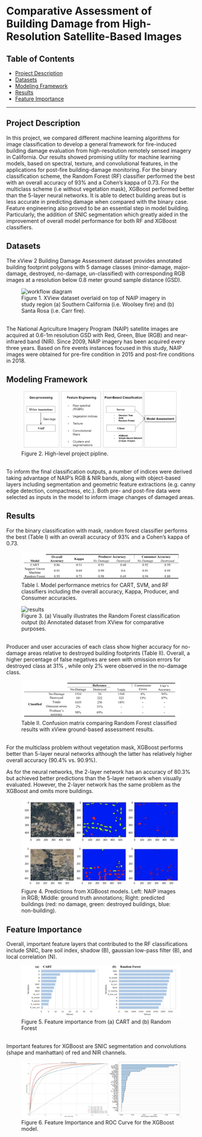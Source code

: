 # Comparative Assessment of Building Damage from High-Resolution Satellite-Based Images

## Table of Contents  
- [Project Description](#project-Description)  
- [Datasets](#datasets) 
- [Modeling Framework](#modeling-framework) 
- [Results](#results)
- [Feature Importance](#feature-importance)

___

## Project Description
In this project, we compared different machine learning algorithms for image classification to develop a general framework for fire-induced building damage evaluation from high-resolution remotely sensed imagery in California. Our results showed promising utility for machine learning models, based on spectral, texture, and convolutional features, in the applications for post-fire building-damage monitoring. For the binary classification scheme, the Random Forest (RF) classifier performed the best with an overall accuracy of 93% and a Cohen’s kappa of 0.73. For the multiclass scheme (i.e without vegetation mask), XGBoost performed better than the 5-layer neural networks. It is able to detect building areas but is less accurate in predicting damage when compared with the binary case. Feature engineering also proved to be an essential step in model building. Particularly, the addition of SNIC segmentation which greatly aided in the improvement of overall model performance for both RF and XGBoost classifiers.

## Datasets

The xView 2 Building Damage Assessment dataset provides annotated building footprint polygons with 5 damage classes (minor-damage, major-damage, destroyed, no-damage, un-classified) with corresponding RGB images at a resolution below 0.8 meter ground sample distance (GSD).

<figure class="image">
  <img src="./docs/assets/Figure1.png" alt="workflow diagram">
  <figcaption>Figure 1. XView dataset overlaid on top of NAIP imagery in study region (a) Southern California (i.e. Woolsey fire) and (b) Santa Rosa (i.e. Carr fire). </figcaption>
</figure>

<br />
The National Agriculture Imagery Program (NAIP) satellite images are acquired at 0.6-1m resolution GSD with Red, Green, Blue (RGB) and near-infrared band (NIR). Since 2009, NAIP imagery has been acquired every three years. Based on fire events instances focused in this study, NAIP images were obtained for pre-fire condition in 2015 and post-fire conditions in 2018. 

## Modeling Framework 

<figure class="image">
  <img src="./docs/assets/Figure2.png" alt="framework">
  <figcaption>Figure 2. High-level project pipline. </figcaption>
</figure>

<br />
To inform the final classification outputs, a number of indices were derived taking advantage of NAIP’s RGB & NIR bands, along with object-based layers including segmentation and geometric feature extractions (e.g. canny edge detection, compactness, etc.). Both pre- and post-fire data were selected as inputs in the model to inform image changes of damaged areas.

## Results 

For the binary classification with mask, random forest classifier performs the best (Table I) with an overall accuracy of 93% and a Cohen’s kappa of 0.73.

<figure class="image">
  <img src="./docs/assets/table1.png" alt="table1">
  <figcaption>Table I. Model performance metrics for CART, SVM, and RF classifiers including the overall accuracy, Kappa, Producer, and Consumer accuracies. </figcaption>
</figure>

<figure class="image">
  <img src="./docs/assets/Figure3.png" alt="results">
  <figcaption>Figure 3. (a) Visually illustrates the Random Forest classification output (b) Annotated dataset from XView for comparative purposes. </figcaption>
</figure>

<br />
Producer and user accuracies of each class show
higher accuracy for no-damage areas relative to destroyed building footprints (Table II). Overall, a higher percentage of false negatives are seen with omission errors for destroyed class at 31% , while only 2% were observed in the no-damage class.

<figure class="image">
  <img src="./docs/assets/table2.png" alt="table2">
  <figcaption>Table II. Confusion matrix comparing Random Forest classified results with xView ground-based assessment results. </figcaption>
</figure>
<br />
For the multiclass problem without vegetation mask, XGBoost performs better than 5-layer neural networks although the latter has relatively higher overall accuracy (90.4% vs. 90.9%).

<br />

As for the neural networks, the 2-layer network has an accuracy of 80.3% but achieved better predictions than the 5-layer network when visually evaluated. However, the 2-layer network has the same problem as the XGBoost and omits more buildings.

<figure class="image">
  <img src="./docs/assets/Figure6.png" alt="Figure6">
  <figcaption>Figure 4. Predictions from XGBoost models. Left: NAIP images in RGB; Middle: ground truth annotations; Right: predicted buildings (red: no damage, green: destroyed buildings, blue: non-building). </figcaption>
</figure>

## Feature Importance 

Overall, important feature layers that contributed to the RF classifications include SNIC, bare soil index, shadow (B), gaussian low-pass filter (B), and local correlation (N). 

<figure class="image">
  <img src="./docs/assets/Figure4.png" alt="Figure4">
  <figcaption>Figure 5. Feature importance from (a) CART and (b) Random Forest </figcaption>
</figure>
<br />
Important features for XGBoost are SNIC segmentation and convolutions (shape and manhattan) of red and NIR channels. 

<figure class="image">
  <img src="./docs/assets/Figure7.png" alt="results">
  <figcaption>Figure 6. Feature Importance and ROC Curve for the XGBoost model. </figcaption>
</figure>
